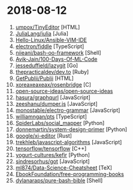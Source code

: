 # 2018-08-12

1. [umpox/TinyEditor](https://github.com/umpox/TinyEditor "A functional HTML/CSS/JS editor in less than 400 bytes") [HTML]
2. [JuliaLang/julia](https://github.com/JuliaLang/julia "The Julia Language: A fresh approach to technical computing.") [Julia]
3. [Hello-Linux/Ansible-VIM-IDE](https://github.com/Hello-Linux/Ansible-VIM-IDE "A very beautifule VIM-IDE Base On Ansible!!") 
4. [electron/fiddle](https://github.com/electron/fiddle "🚀 The easiest way to get started with Electron") [TypeScript]
5. [niieani/bash-oo-framework](https://github.com/niieani/bash-oo-framework "Bash Infinity is a modern boilerplate / framework / standard library for bash") [Shell]
6. [Avik-Jain/100-Days-Of-ML-Code](https://github.com/Avik-Jain/100-Days-Of-ML-Code "100 Days of ML Coding") 
7. [jesseduffield/lazygit](https://github.com/jesseduffield/lazygit "simple terminal UI for git commands") [Go]
8. [thepracticaldev/dev.to](https://github.com/thepracticaldev/dev.to "Where programmers share ideas and help each other grow") [Ruby]
9. [GetPublii/Publii](https://github.com/GetPublii/Publii "Publii is a desktop-based CMS for Windows and Mac that makes creating static websites fast and hassle-free, even for beginners.") [HTML]
10. [xoreaxeaxeax/rosenbridge](https://github.com/xoreaxeaxeax/rosenbridge "Hardware backdoors in some x86 CPUs") [C]
11. [open-source-ideas/open-source-ideas](https://github.com/open-source-ideas/open-source-ideas "💡Ever had a cool idea to an Open Source project but didn't have the time to implement yourself? Let someone else give it a try!") 
12. [hasura/graphqurl](https://github.com/hasura/graphqurl "curl for GraphQL with autocomplete, subscriptions and GraphiQL. Also a dead-simple universal javascript GraphQL client.") [JavaScript]
13. [zeeshanu/dumper.js](https://github.com/zeeshanu/dumper.js "A better and pretty variable inspector for your Node.js applications") [JavaScript]
14. [monostable/electro-grammar](https://github.com/monostable/electro-grammar "⚡️ A parser for electronic component descriptions") [JavaScript]
15. [williamngan/pts](https://github.com/williamngan/pts "A library for visualization and creative-coding") [TypeScript]
16. [SpiderLabs/social_mapper](https://github.com/SpiderLabs/social_mapper "A Social Media Enumeration & Correlation Tool by Jacob Wilkin(Greenwolf)") [Python]
17. [donnemartin/system-design-primer](https://github.com/donnemartin/system-design-primer "Learn how to design large-scale systems. Prep for the system design interview. Includes Anki flashcards.") [Python]
18. [google/xi-editor](https://github.com/google/xi-editor "A modern editor with a backend written in Rust. https://google.github.io/xi-editor") [Rust]
19. [trekhleb/javascript-algorithms](https://github.com/trekhleb/javascript-algorithms "Algorithms and data structures implemented in JavaScript with explanations and links to further readings") [JavaScript]
20. [tensorflow/tensorflow](https://github.com/tensorflow/tensorflow "Computation using data flow graphs for scalable machine learning") [C++]
21. [yogurt-cultures/kefir](https://github.com/yogurt-cultures/kefir "Kefir is a natural language processing kit for Turkic languages") [Python]
22. [sindresorhus/got](https://github.com/sindresorhus/got "Simplified HTTP requests") [JavaScript]
23. [ml874/Data-Science-Cheatsheet](https://github.com/ml874/Data-Science-Cheatsheet "") [TeX]
24. [EbookFoundation/free-programming-books](https://github.com/EbookFoundation/free-programming-books "📚 Freely available programming books") 
25. [dylanaraps/pure-bash-bible](https://github.com/dylanaraps/pure-bash-bible "📖 A collection of pure bash alternatives to external processes.") [Shell]
